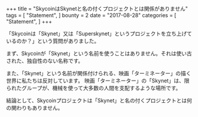 +++
title = "SkycoinはSkynetと名の付くプロジェクトとは関係がありません"
tags = [
    "Statement",
]
bounty = 2
date = "2017-08-28"
categories = [
    "Statement",
]
+++

「Skycoinは「Skynet」又は「Superskynet」というプロジェクトを立ち上げているのか？」という質問がありました。

まず、Skycoinが「Skynet」という名前を使うことはありません。それは使い古された、独自性のない名称です。

また、「Skynet」という名前が関係付けられる、映画「ターミネーター」の描く世界に私たちは反対しています。
映画「ターミネーター」の「Skynet」は、限られたグループが、機械を使って大多数の人間を支配するような場所です。

結論として、Skycoinプロジェクトは「Skynet」と名の付くプロジェクトとは何の関わりもありません。
